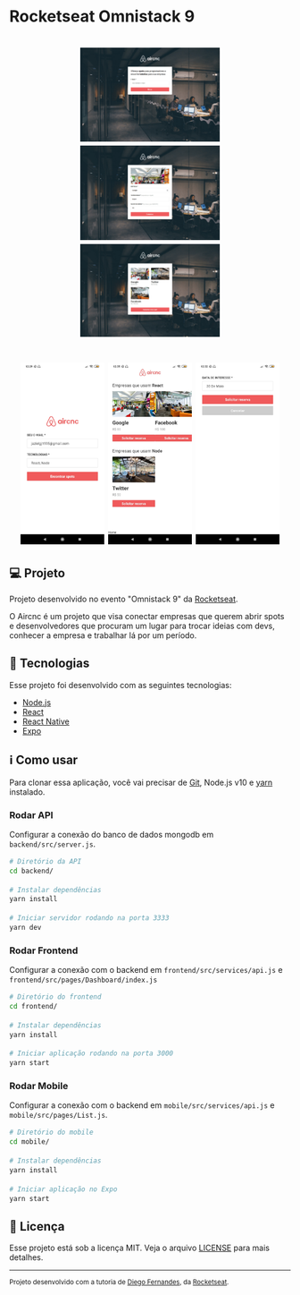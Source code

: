 # Rocketseat Omnistack 9

<h1 align="center">
    <img alt="Frontend Home" title="Frontend Home" src=".github/home.png" width="250px" />
    <img alt="Frontend New Spot" title="Frontend New Spot" src=".github/new-spot.png" width="250px" />
    <img alt="Frontend List Spot" title="Frontend List Spot" src=".github/list-spot.png" width="250px" />
</h1>

<h1 align="center">
    <img alt="Mobile Login" title="Mobile Login" src=".github/mobile_login.jpg" width="150px" />
    <img alt="Mobile List spot" title="Mobile List Spot" src=".github/mobile_list.jpg" width="150px" />
    <img alt="Mobile Book" title="Mobile Book" src=".github/mobile_book.jpg" width="150px" />
</h1>

## 💻 Projeto

Projeto desenvolvido no evento "Omnistack 9" da [Rocketseat](https://rocketseat.com.br/).

O Aircnc é um projeto que visa conectar empresas que querem abrir spots e desenvolvedores que procuram um lugar para trocar ideias com devs, conhecer a empresa e trabalhar lá por um período.

## :rocket: Tecnologias

Esse projeto foi desenvolvido com as seguintes tecnologias:

- [Node.js](https://nodejs.org/en/)
- [React](https://pt-br.reactjs.org/)
- [React Native](https://reactnative.dev/)
- [Expo](https://expo.io/)

## :information_source: Como usar

Para clonar essa aplicação, você vai precisar de [Git](https://git-scm.com/), Node.js v10 e [yarn](https://yarnpkg.com) instalado.

### Rodar API

Configurar a conexão do banco de dados mongodb em `backend/src/server.js`.

```bash
# Diretório da API
cd backend/

# Instalar dependências
yarn install

# Iniciar servidor rodando na porta 3333
yarn dev
```

### Rodar Frontend

Configurar a conexão com o backend em `frontend/src/services/api.js` e `frontend/src/pages/Dashboard/index.js`

```bash
# Diretório do frontend
cd frontend/

# Instalar dependências
yarn install

# Iniciar aplicação rodando na porta 3000
yarn start
```

### Rodar Mobile

Configurar a conexão com o backend em `mobile/src/services/api.js` e `mobile/src/pages/List.js`.

```bash
# Diretório do mobile
cd mobile/

# Instalar dependências
yarn install

# Iniciar aplicação no Expo
yarn start
```

## :memo: Licença

Esse projeto está sob a licença MIT. Veja o arquivo [LICENSE](LICENSE.md) para mais detalhes.

---

<sup>Projeto desenvolvido com a tutoria de [Diego Fernandes](https://github.com/diego3g), da [Rocketseat](https://rocketseat.com.br/).</sup>
